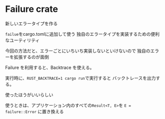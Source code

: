 # Failure crate

新しいエラータイプを作る

`failue`をcargo.tomlに追加して使う
独自のエラータイプを実装するための便利なユーティリティ

今回の方法だと、エラーごとにいちいち実装しないといけないので
独自のエラーを拡張するのが面倒

Failure を利用すると、Backtrace を使える。

実行時に、`RUST_BACKTRACE=1 cargo run`で実行すると
バックトレースを出力する。



使ったほうがいいらしい

使うときは、アプリケーション内のすべての`Result<T, E>`を `E = failure::Error` に置き換える
